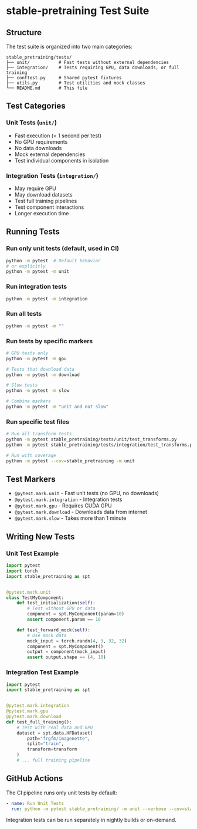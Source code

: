 # stable-pretraining Test Suite

## Structure

The test suite is organized into two main categories:

```
stable_pretraining/tests/
├── unit/           # Fast tests without external dependencies
├── integration/    # Tests requiring GPU, data downloads, or full training
├── conftest.py     # Shared pytest fixtures
├── utils.py        # Test utilities and mock classes
└── README.md       # This file
```

## Test Categories

### Unit Tests (`unit/`)
- Fast execution (< 1 second per test)
- No GPU requirements
- No data downloads
- Mock external dependencies
- Test individual components in isolation

### Integration Tests (`integration/`)
- May require GPU
- May download datasets
- Test full training pipelines
- Test component interactions
- Longer execution time

## Running Tests

### Run only unit tests (default, used in CI)
```bash
python -m pytest  # Default behavior
# or explicitly
python -m pytest -m unit
```

### Run integration tests
```bash
python -m pytest -m integration
```

### Run all tests
```bash
python -m pytest -m ""
```

### Run tests by specific markers
```bash
# GPU tests only
python -m pytest -m gpu

# Tests that download data
python -m pytest -m download

# Slow tests
python -m pytest -m slow

# Combine markers
python -m pytest -m "unit and not slow"
```

### Run specific test files
```bash
# Run all transform tests
python -m pytest stable_pretraining/tests/unit/test_transforms.py
python -m pytest stable_pretraining/tests/integration/test_transforms.py

# Run with coverage
python -m pytest --cov=stable_pretraining -m unit
```

## Test Markers

- `@pytest.mark.unit` - Fast unit tests (no GPU, no downloads)
- `@pytest.mark.integration` - Integration tests
- `@pytest.mark.gpu` - Requires CUDA GPU
- `@pytest.mark.download` - Downloads data from internet
- `@pytest.mark.slow` - Takes more than 1 minute

## Writing New Tests

### Unit Test Example
```python
import pytest
import torch
import stable_pretraining as spt


@pytest.mark.unit
class TestMyComponent:
    def test_initialization(self):
        # Test without GPU or data
        component = spt.MyComponent(param=10)
        assert component.param == 10

    def test_forward_mock(self):
        # Use mock data
        mock_input = torch.randn(4, 3, 32, 32)
        component = spt.MyComponent()
        output = component(mock_input)
        assert output.shape == (4, 10)
```

### Integration Test Example
```python
import pytest
import stable_pretraining as spt


@pytest.mark.integration
@pytest.mark.gpu
@pytest.mark.download
def test_full_training():
    # Test with real data and GPU
    dataset = spt.data.HFDataset(
        path="frgfm/imagenette",
        split="train",
        transform=transform
    )
    # ... full training pipeline
```

## GitHub Actions

The CI pipeline runs only unit tests by default:
```yaml
- name: Run Unit Tests
  run: python -m pytest stable_pretraining/ -m unit --verbose --cov=stable_pretraining
```

Integration tests can be run separately in nightly builds or on-demand.

